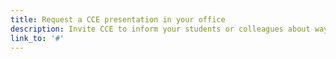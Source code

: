 ```yaml
---
title: Request a CCE presentation in your office
description: Invite CCE to inform your students or colleagues about ways they can serve through our programs and events.
link_to: '#'
---
```

